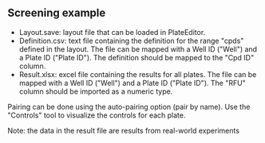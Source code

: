 ## Screening example

- Layout.save: layout file that can be loaded in PlateEditor.
- Definition.csv: text file containing the definition for the range "cpds" defined in the layout. The file can be mapped with a Well ID ("Well") and a Plate ID ("Plate ID"). The definition should be mapped to the "Cpd ID" column.
- Result.xlsx: excel file containing the results for all plates. The file can be mapped with a Well ID ("Well") and a Plate ID ("Plate ID"). The "RFU" column should be imported as a numeric type.

Pairing can be done using the auto-pairing option (pair by name).
Use the "Controls" tool to visualize the controls for each plate.

Note: the data in the result file are results from real-world experiments
